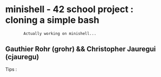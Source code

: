 # minishell - 42 school project : cloning a simple bash

			Actually working on minishell...

Gauthier Rohr (grohr)			&&			Christopher Jauregui (cjauregu)
--------------------------------------------------------------------------

Tips :
